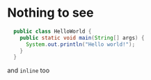 # Nothing to see

```java [1-3]
  public class HelloWorld {
    public static void main(String[] args) {
      System.out.println("Hello world!");
    }
  }
```

and `inline` too